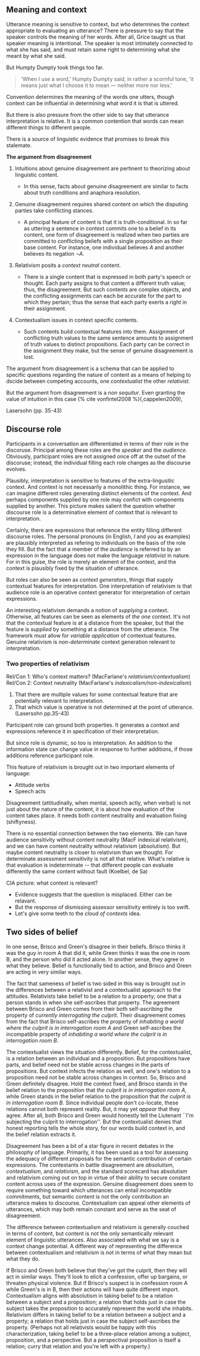 ## Meaning and context

Utterance meaning is sensitive to context, but who determines the context appropriate to evaluating an utterance? There is pressure to say that the speaker controls the meaning of her words. After all, Grice taught us that speaker meaning is intentional. The speaker is most intimately connected to what she has said, and must retain some right to determining what she meant by what she said.

But Humpty Dumpty took things too far.

> 'When I use a word,' Humpty Dumpty said, in rather a scornful tone, 'it means just what I choose it to mean — neither more nor less.'

Convention determines the meaning of the words one utters, though context can be influential in determining what word it is that is uttered.

But there is also pressure from the other side to say that utterance interpretation is relative. It is a common contention that words can mean different things to different people.

There is a source of linguistic evidence that promises to break this stalemate.

**The argument from disagreement**

1. Intuitions about genuine disagreement are pertinent to theorizing about linguistic content.

    + In this sense, facts about genuine disagreement are similar to facts about truth conditions and anaphora resolution.

2. Genuine disagreement requires shared content on which the disputing parties take conflicting stances.

    + A principal feature of content is that it is truth-conditional. In so far as uttering a sentence in context commits one to a belief in its content, one form of disagreement is realized when two parties are committed to conflicting beliefs with a single proposition as their base content. For instance, one individual believes *A* and another believes its negation *&not;A*.

3. Relativism posits a *context neutral* content.

    + There is a single content that is expressed in both party's speech or thought. Each party assigns to that content a different truth value; thus, the disagreement. But such contents are complex objects, and the conflicting assignments can each be accurate for the part to which they pertain; thus the sense that each party exerts a right in their assignment.

4. Contextualism issues in context specific contents.

    + Such contents build contextual features into them. Assignment of conflicting truth values to the same sentence amounts to assignment of truth values to distinct propositions. Each party can be correct in the assignment they make, but the sense of genuine disagreement is lost.

The argument from disagreement is a schema that can be applied to specific questions regarding the nature of content as a means of helping to dscide between competing accounts, one *contextualist* the other *relativist*.

But the argument from disagreement is a *non sequitur*. Even granting the value of intuition in this case {% cite vonfintel2008 %}(,cappelen2009),

Lasersohn (pp. 35-43)

## Discourse role

Participants in a conversation are differentiated in terms of their role in the discoruse. Principal among these roles are the *speaker* and the *audience*. Obviously, participant roles are not assigned once off at the outset of the discoruse; instead, the individual filling each role changes as the discourse evolves.

Plausibly, interpretation is sensitive to features of the extra-lingusitic context. And context is not necessarily a monolithic thing. For instance, we can imagine different roles generating distinct elements of the context. And perhaps components supplied by one role may confict with components supplied by another. This picture makes salient the question whether discourse role is a determinative element of context that is relevant to interpretation.

Certainly, there are expressions that reference the entity filling different discourse roles. The personal pronouns (in English, *I* and *you* as examples) are plausibly interpreted as refering to individuals on the basis of the role they fill. But the fact that a member of the *audience* is referred to by an expression in the language does not make the language *relativist* in nature. For in this guise, the role is merely an element of the context, and the context is plausibly fixed by the situation of utterance.

But roles can also be seen as *context generators*, things that supply contextual features for interpretation. One interpretation of relativism is that audience role is an operative context generator for interpretation of certain expressions.

An interesting relativism demands a notion of *supplying* a context. Otherwise, all features can be seen as elements of *the one* context. It's not that the contextual feature is at a distance from the speaker, but that the feature is *supplied* by something at a distance from the utterance. The framework must allow for *variable application* of contextual features. Genuine relativism is *non-determinate* context generation relevant to interpretation.

### Two properties of relativism

Rel/Con 1: Who's context matters? (MacFarlane's *relativism/contextualism*)
Rel/Con 2: Context neutrality (MacFarlane's *indexicalism/non-indexicalism*)

1. That there are multiple values for some contextual feature that are potentially relevant to interpretation.
2. That which value is operative is not determined at the point of utterance. (Lasersohn pp.35-43)

Participant role can ground both properties. It generates a context and expressions reference it in specification of their interpretation.

But since role is dynamic, so too is interpretation. An addition to the information state can change value in response to further additions, if those additions reference participant role.

This feature of relativism is brought out in two important elements of language:
+ Attitude verbs
+ Speech acts

Disagreement (attitudinally, when mental, speech actly, when verbal) is not just about the nature of the content, it is about how evaluation of the content takes place. It needs both content neutrality and evaluation fixing (shiftyness).

There is no essential connection between the two elements. We can have audience sensitivity without content neutrality (MacF indexical relativism), and we can have content neutrality without relativism (absolutism). But maybe content neutrality is closer to relativism than we thought. For determinate assessment sensitivity is not all that relative. What's relative is that evaluation is indeterminate -- that different people can evaluate differently the same content without fault (Koelbel, de Sa)

CIA picture: what context is relevant?
+ Evidence suggests that the question is misplaced. Either can be relavant.
+ But the response of dismissing assessor sensitivity entirely is too swift.
+ Let's give some teeth to the *cloud of contexts* idea.



## Two sides of belief

In one sense, Brisco and Green's disagree in their beliefs. Brisco thinks it was the guy in room A that did it, while Green thinks it was the one in room B, and the person who did it acted alone. In another sense, they agree in what they believe.  Belief is functionally tied to action, and Brisco and Green are acting in very similar ways.

The fact that sameness of belief is two sided in this way is brought out in the differences between a relativist and a contextualist approach to the attitudes. Relativists take belief to be a relation to a property; one that a person stands in when she self-ascribes that property. The agreement between Brisco and Green comes from their both self-ascribing the property of *currently interrogating the culprit*. Their disagreement comes from the fact that Brisco self-ascribes the property of *inhabiting a world where the culprit is in interrogation room A* and Green self-ascribes the incompatible property of *inhabiting a world where the culprit is in interrogation room B*.

The contextualist views the situation differently. Belief, for the contextualist, is a relation between an individual and a proposition. But propositions have parts, and belief need not be stable across changes in the parts of propositions. But context infects the relation as well, and one's relation to a proposition need not be stable across changes in context. So, Brisco and Green definitely disagree.  Hold the context fixed, and Brisco stands in the belief relation to the proposition that *the culprit is in interrogation room A*, while Green stands in the belief relation to the proposition that *the culprit is in interrogation room B*. Since individual people don't co-locate, these relations cannot both represent reality. But, it may yet *appear* that they agree. After all, both Brisco and Green would honestly tell the Liutenant ``I'm subjecting the culprit to interrogation''. But the contextualist denies that honest reporting tells the whole story, for our words build context in, and the belief relation extracts it.

Disagreement has been a bit of a star figure in recent debates in the philosophy of language. Primarily, it has been used as a tool for assessing the adequacy of different proposals for the semantic contribution of certain expressions. The contestants in battle disagreement are <i>absolutism</i>, <i>contextualism</i>, and <i>relativism</i>, and the standard scorecard has absolutism and relativism coming out on top in virtue of their ability to secure constant content across uses of the expression. Genuine disagreement does seem to require something toward which utterances can entail incompatible commitments, but semantic content is not the only contribution an utterance makes to discourse. Contextualism can appeal other elements of utterances, which may both remain constant and serve as the seat of disagreement.

The difference between contextualism and relativism is generally couched in terms of content, but content is not the only semantically relevant element of linguistic utterances. Also associated with what we say is a context change potential. A different way of representing the difference between contextualism and relativism is not in terms of what they mean but what they do.

If Brisco and Green both believe that they've got the culprit, then they will act in similar ways. They'll look to elicit a confession, offer up bargains, or threaten physical violence. But if Brisco's suspect is in confession room A while Green's is in B, then their actions will have quite different import. Contextualism aligns with absolutism in taking belief to be a relation between a subject and a proposition; a relation that holds just in case the subject takes the proposition to accurately represent the world she inhabits.	Relativism differs in taking belief to be a relation between a subject and a property; a relation that holds just in case the subject self-ascribes the property. (Perhaps not all relativists would be happy with this characterization, taking belief to be a three-place relation among a subject, proposition, and a perspective. But a perspectival proposition is itself a relation; curry that relation and you're left with a property.)
